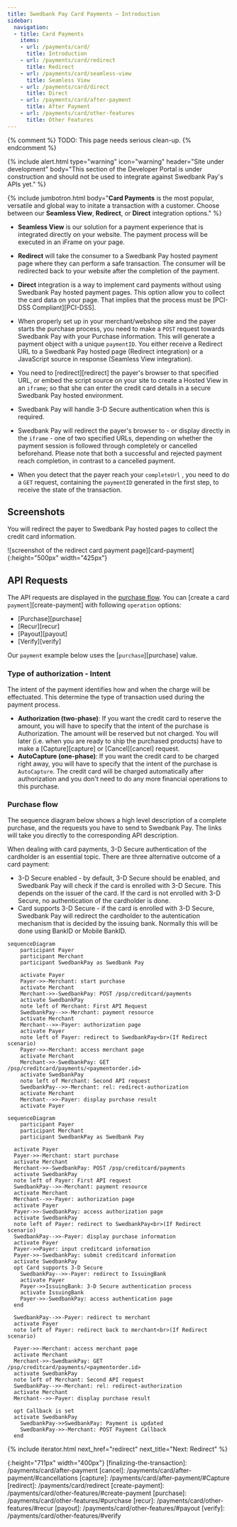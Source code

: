 ```yaml
---
title: Swedbank Pay Card Payments – Introduction
sidebar:
  navigation:
  - title: Card Payments
    items:
    - url: /payments/card/
      title: Introduction
    - url: /payments/card/redirect
      title: Redirect
    - url: /payments/card/seamless-view
      title: Seamless View
    - url: /payments/card/direct
      title: Direct
    - url: /payments/card/after-payment
      title: After Payment
    - url: /payments/card/other-features
      title: Other Features
---
```


{% comment %}
TODO: This page needs serious clean-up.
{% endcomment %}

{% include alert.html type="warning"
                      icon="warning"
                      header="Site under development"
                      body="This section of the Developer Portal is
                      under construction and should not be used to integrate
                      against Swedbank Pay's APIs yet." %}

{% include jumbotron.html body="**Card Payments** is the most popular, versatile
and global way to initate a transaction with a customer. Choose between our
**Seamless View**, **Redirect**, or **Direct** integration options." %}

* **Seamless View** is our solution for a payment experience that is integrated
  directly on your website. The payment process will be executed in an iFrame on
  your page.

* **Redirect** will take the consumer to a Swedbank Pay hosted payment page
  where they can perform a safe transaction. The consumer will be redirected
  back to your website after the completion of the payment.

* **Direct** integration is a way to implement card payments without using
  Swedbank Pay hosted payment pages. This option allow you to collect the card
  data on your page. That implies that the process must be [PCI-DSS
  Compliant][PCI-DSS].

* When properly set up in your merchant/webshop site and the payer starts the
  purchase process, you need to make a `POST` request towards Swedbank Pay with
  your Purchase information. This will generate a payment object with a unique
  `paymentID`. You either receive a Redirect URL to a Swedbank Pay hosted
  page (Redirect integration) or a JavaScript source in response (Seamless View
  integration).
* You need to [redirect][redirect] the payer's browser to that specified URL, or
  embed the script source on your site to create a Hosted View in an `iframe`;
  so that she can enter the credit card details in a secure Swedbank Pay hosted
  environment.
* Swedbank Pay will handle 3-D Secure authentication when this is required.
* Swedbank Pay will redirect the payer's browser to - or display directly in the
  `iframe` - one of two specified URLs, depending on whether the payment session
  is followed through completely or cancelled beforehand. Please note that both
  a successful and rejected payment reach completion, in contrast to a cancelled
  payment.
* When you detect that the payer reach your `completeUrl` , you need to do a
  `GET` request, containing the `paymentID` generated in the first step, to
  receive the state of the transaction.

## Screenshots

You will redirect the payer to Swedbank Pay hosted pages to collect the credit
card information.

![screenshot of the redirect card payment page][card-payment]{:height="500px" width="425px"}

## API Requests

The API requests are displayed in the [purchase flow](#purchase-flow).
You can [create a card `payment`][create-payment] with following `operation`
options:

* [Purchase][purchase]
* [Recur][recur]
* [Payout][payout]
* [Verify][verify]

Our `payment` example below uses the [`purchase`][purchase] value.

### Type of authorization - Intent

The intent of the payment identifies how and when the charge will be
effectuated. This determine the type of transaction used during the payment
process.

* **Authorization (two-phase)**: If you want the credit card to reserve the
  amount, you will have to specify that the intent of the purchase is
  Authorization. The amount will be reserved but not charged. You will later
  (i.e. when you are ready to ship the purchased products) have to make a
  [Capture][capture] or [Cancel][cancel] request.
* **AutoCapture (one-phase)**:  If you want the credit card to be charged right
  away, you will have to specify that the intent of the purchase is
  `AutoCapture`. The credit card will be charged automatically after
  authorization and you don't need to do any more financial operations to this
  purchase.

### Purchase flow

The sequence diagram below shows a high level description of a complete
purchase, and the requests you have to send to Swedbank Pay. The links will
take you directly to the corresponding API description.

When dealing with card payments, 3-D Secure authentication of the
cardholder is an essential topic. There are three alternative outcome of a
card payment:

* 3-D Secure enabled - by default, 3-D Secure should be enabled, and Swedbank Pay
  will check if the card is enrolled with 3-D Secure. This depends on the issuer
  of the card. If the card is not enrolled with 3-D Secure, no authentication of
  the cardholder is done.
* Card supports 3-D Secure - if the card is enrolled with 3-D Secure, Swedbank Pay
  will redirect the cardholder to the autentication mechanism that is decided
  by the issuing bank. Normally this will be done using BankID or Mobile
  BankID.

```mermaid
sequenceDiagram
    participant Payer
    participant Merchant
    participant SwedbankPay as Swedbank Pay

    activate Payer
    Payer->>-Merchant: start purchase
    activate Merchant
    Merchant->>-SwedbankPay: POST /psp/creditcard/payments
    activate SwedbankPay
    note left of Merchant: First API Request
    SwedbankPay-->>-Merchant: payment resource
    activate Merchant
    Merchant-->>-Payer: authorization page
    activate Payer
    note left of Payer: redirect to SwedbankPay<br>(If Redirect scenario)
    Payer->>-Merchant: access merchant page
    activate Merchant
    Merchant->>-SwedbankPay: GET /psp/creditcard/payments/<paymentorder.id>
    activate SwedbankPay
    note left of Merchant: Second API request
    SwedbankPay-->>-Merchant: rel: redirect-authorization
    activate Merchant
    Merchant-->>-Payer: display purchase result
    activate Payer
```

```mermaid
sequenceDiagram
    participant Payer
    participant Merchant
    participant SwedbankPay as Swedbank Pay

  activate Payer
  Payer->>-Merchant: start purchase
  activate Merchant
  Merchant->>-SwedbankPay: POST /psp/creditcard/payments
  activate SwedbankPay
  note left of Payer: First API request
  SwedbankPay-->>-Merchant: payment resource
  activate Merchant
  Merchant-->>-Payer: authorization page
  activate Payer
  Payer->>-SwedbankPay: access authorization page
  activate SwedbankPay
  note left of Payer: redirect to SwedbankPay<br>(If Redirect scenario)
  SwedbankPay-->>-Payer: display purchase information
  activate Payer
  Payer->>Payer: input creditcard information
  Payer->>-SwedbankPay: submit creditcard information
  activate SwedbankPay
  opt Card supports 3-D Secure
    SwedbankPay-->>-Payer: redirect to IssuingBank
    activate Payer
    Payer->>IssuingBank: 3-D Secure authentication process
    activate IssuingBank
    Payer->>-SwedbankPay: access authentication page
  end

  SwedbankPay-->>-Payer: redirect to merchant
  activate Payer
  note left of Payer: redirect back to merchant<br>(If Redirect scenario)

  Payer->>-Merchant: access merchant page
  activate Merchant
  Merchant->>-SwedbankPay: GET /psp/creditcard/payments/<paymentorder.id>
  activate SwedbankPay
  note left of Merchant: Second API request
  SwedbankPay-->>-Merchant: rel: redirect-authorization
  activate Merchant
  Merchant-->>-Payer: display purchase result

  opt Callback is set
  activate SwedbankPay
    SwedbankPay->>SwedbankPay: Payment is updated
    SwedbankPay->>-Merchant: POST Payment Callback
  end
```

{% include iterator.html  next_href="redirect" next_title="Next: Redirect" %}

[Screnshot-1]: /assets/img/creditcard-image-1.png
{:height="711px" width="400px"}
[finalizing-the-transaction]: /payments/card/after-payment
[cancel]: /payments/card/after-payment/#cancellations
[capture]: /payments/card/after-payment/#Capture
[redirect]: /payments/card/redirect
[create-payment]: /payments/card/other-features/#create-payment
[purchase]: /payments/card/other-features/#purchase
[recur]: /payments/card/other-features/#recur
[payout]: /payments/card/other-features/#payout
[verify]: /payments/card/other-features/#verify
